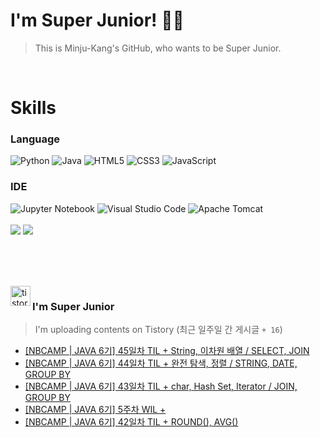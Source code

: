 
# I'm Super Junior! 🐱‍🏍
  > This is Minju-Kang's GitHub, who wants to be Super Junior.

<br>

<h1>Skills</h1>
<h3>Language</h3>
<div sytle="display:inline;">
<img alt="Python" src="https://img.shields.io/badge/Python-3776AB?style=flat-square&logo=Python&logoColor=white"/>
<img alt="Java" src="https://img.shields.io/badge/JAVA-007396?style=flat-square&logo=Java&logoColor=white"/>
<img alt="HTML5" src="https://img.shields.io/badge/HTML5-E34F26?style=flat-square&logo=HTML5&logoColor=white"/>
<img alt="CSS3" src="https://img.shields.io/badge/CSS3-1572B6?style=flat-square&logo=CSS3&logoColor=white"/>
<img alt="JavaScript" src="https://img.shields.io/badge/JavaScript-F7DF1E?style=flat-square&logo=JavaScript&logoColor=black"/>
</div>
<h3>IDE</h3>
<div sytle="display:inline;">
<img alt="Jupyter Notebook" src="https://img.shields.io/badge/Jupyter-F37626?style=flat-square&logo=Jupyter&logoColor=white"/>
<img alt="Visual Studio Code" src="https://img.shields.io/badge/Visual Studio Code-007ACC?style=flat-square&logo=Visual Studio Code&logoColor=white"/>
<img alt="Apache Tomcat" src="https://img.shields.io/badge/Apache Tomcat-F8DC75?style=flat-square&logo=Apache Tomcat&logoColor=black"/>
</div>
<br>

<img src="https://github-readme-stats.vercel.app/api/top-langs/?username=minjukang727" >
<img src="https://github-readme-stats.vercel.app/api?username=MinjuKang727&show_icons=true&theme=radical">

<br><br>


<br>

<img src="https://github.com/MinjuKang727/MinjuKang727/assets/108849480/0ac49170-7c8c-4c99-b0e5-86c414fc591c" alt="tistory-icon_IamSuperJunior" width="32px" align="left">

###  I'm Super Junior
  > I'm uploading contents on Tistory  (최근 일주일 간 게시글 `+ 16`)  

- <a href="https://ajtwltsk.tistory.com/250"> [NBCAMP | JAVA 6기] 45일차 TIL + String, 이차원 배열 / SELECT, JOIN </a><br>  
- <a href="https://ajtwltsk.tistory.com/246"> [NBCAMP | JAVA 6기] 44일차 TIL + 완전 탐색, 정렬 / STRING, DATE, GROUP BY </a><br>  
- <a href="https://ajtwltsk.tistory.com/245"> [NBCAMP | JAVA 6기] 43일차 TIL + char, Hash Set, Iterator / JOIN, GROUP BY </a><br>  
- <a href="https://ajtwltsk.tistory.com/244"> [NBCAMP | JAVA 6기] 5주차 WIL + </a><br>  
- <a href="https://ajtwltsk.tistory.com/243"> [NBCAMP | JAVA 6기] 42일차 TIL + ROUND(), AVG() </a><br>  

